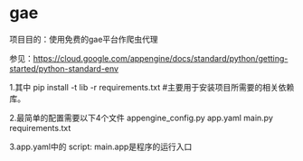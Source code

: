 # gae
项目目的：使用免费的gae平台作爬虫代理

参见：https://cloud.google.com/appengine/docs/standard/python/getting-started/python-standard-env

1.其中
pip install -t lib -r requirements.txt #主要用于安装项目所需要的相关依赖库。

2.最简单的配置需要以下4个文件
appengine_config.py app.yaml main.py requirements.txt

3.app.yaml中的
script: main.app是程序的运行入口
